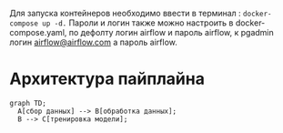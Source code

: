 Для запуска контейнеров необходимо ввести в терминал :
```docker-compose up -d.```
Пароли и логин также можно настроить в docker-compose.yaml, по дефолту логин airflow и пароль airflow, к pgadmin логин airflow@airflow.com а пароль airflow.
# Архитектура пайплайна
```mermaid
graph TD;
  A[сбор данных] --> B[обработка данных];
  B --> C[тренировка модели];
```
